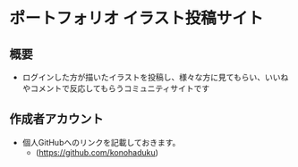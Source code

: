 # ポートフォリオ イラスト投稿サイト


## 概要
* ログインした方が描いたイラストを投稿し、様々な方に見てもらい、いいねやコメントで反応してもらうコミュニティサイトです

## 作成者アカウント
* 個人GitHubへのリンクを記載しておきます。
  - (https://github.com/konohaduku)
